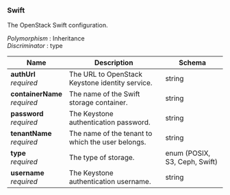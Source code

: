 
<a name="swift"></a>
### Swift
The OpenStack Swift configuration.

*Polymorphism* : Inheritance  
*Discriminator* : type


|Name|Description|Schema|
|---|---|---|
|**authUrl**  <br>*required*|The URL to OpenStack Keystone identity service.|string|
|**containerName**  <br>*required*|The name of the Swift storage container.|string|
|**password**  <br>*required*|The Keystone authentication password.|string|
|**tenantName**  <br>*required*|The name of the tenant to which the user belongs.|string|
|**type**  <br>*required*|The type of storage.|enum (POSIX, S3, Ceph, Swift)|
|**username**  <br>*required*|The Keystone authentication username.|string|



